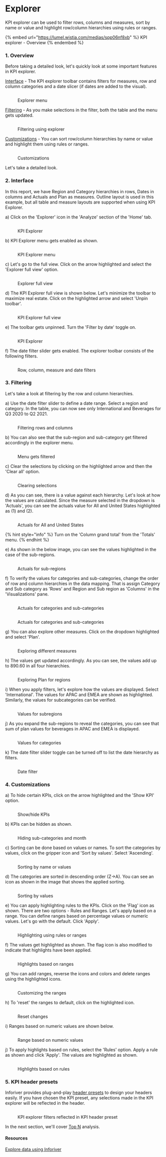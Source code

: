 # Explorer

KPI explorer can be used to filter rows, columns and measures, sort by name or value and highlight row/column hierarchies using rules or ranges.

{% embed url="https://lumel.wistia.com/medias/spp06nf8xb" %}
KPI explorer - Overview
{% endembed %}

### 1. Overview

Before taking a detailed look, let's quickly look at some important features in KPI explorer.

[Interface](explorer.md#2.-interface) - The KPI explorer toolbar contains filters for measures, row and column categories and a date slicer (if dates are added to the visual).&#x20;

<figure><img src="../../../.gitbook/assets/3.1.2.30 Explorer.png" alt=""><figcaption><p>Explorer menu</p></figcaption></figure>

[Filtering](explorer.md#3.-filtering) - As you make selections in the filter, both the table and the menu gets updated.&#x20;

<figure><img src="../../../.gitbook/assets/3.1.2.33 Explorer.png" alt=""><figcaption><p>Filtering using explorer</p></figcaption></figure>

[Customizations](explorer.md#4.-customizations) - You can sort row/column hierarchies by name or value and highlight them using rules or ranges.&#x20;

<figure><img src="../../../.gitbook/assets/3.1.2.34(2) Explorer.png" alt=""><figcaption><p>Customizations</p></figcaption></figure>

Let's take a detailed look.

### 2. Interface

In this report, we have Region and Category hierarchies in rows, Dates in columns and Actuals and Plan as measures. Outline layout is used in this example, but all table and measure layouts are supported when using KPI Explorer.

a) Click on the 'Explorer' icon in the 'Analyze' section of the 'Home' tab. &#x20;

<figure><img src="../../../.gitbook/assets/3.1.2.2 Explorer.png" alt=""><figcaption><p>KPI Explorer</p></figcaption></figure>

b) KPI Explorer menu gets enabled as shown.&#x20;

<figure><img src="../../../.gitbook/assets/3.1.2.26 Explorer.png" alt=""><figcaption><p>KPI Explorer menu</p></figcaption></figure>

c) Let's go to the full view. Click on the arrow highlighted and select the 'Explorer full view' option.

<figure><img src="../../../.gitbook/assets/3.1.2.27 Explorer.png" alt=""><figcaption><p>Explorer full view</p></figcaption></figure>

d) The KPI Explorer full view is shown below. Let's minimize the toolbar to maximize real estate. Click on the highlighted arrow and select 'Unpin toolbar'.&#x20;

<figure><img src="../../../.gitbook/assets/3.1.2.28 Explorer.png" alt=""><figcaption><p>KPI Explorer full view</p></figcaption></figure>

e) The toolbar gets unpinned. Turn the 'Filter by date' toggle on.

<figure><img src="../../../.gitbook/assets/3.1.2.29 Explorer.png" alt=""><figcaption><p>KPI Explorer</p></figcaption></figure>

f) The date filter slider gets enabled. The explorer toolbar consists of the following filters.&#x20;

<figure><img src="../../../.gitbook/assets/3.1.2.30 Explorer.png" alt=""><figcaption><p>Row, column, measure and date filters</p></figcaption></figure>

### 3. Filtering

Let's take a look at filtering by the row and column hierarchies.&#x20;

a) Use the date filter slider to define a date range. Select a region and category. In the table, you can now see only International and Beverages for Q3 2020 to Q2 2021.

<figure><img src="../../../.gitbook/assets/3.1.2.31 Explorer.png" alt=""><figcaption><p>Filtering rows and columns</p></figcaption></figure>

b) You can also see that the sub-region and sub-category get filtered accordingly in the explorer menu.&#x20;

<figure><img src="../../../.gitbook/assets/3.1.2.32 Explorer.png" alt=""><figcaption><p>Menu gets filtered</p></figcaption></figure>

c) Clear the selections by clicking on the highlighted arrow and then the 'Clear all' option.

<figure><img src="../../../.gitbook/assets/3.1.2.6(2) Explorer.png" alt=""><figcaption><p>Clearing selections</p></figcaption></figure>

d) As you can see, there is a value against each hierarchy. Let's look at how the values are calculated. Since the measure selected in the dropdown is 'Actuals', you can see the actuals value for All and United States highlighted as (1) and (2).

<figure><img src="../../../.gitbook/assets/3.1.2.7(2) Explorer.png" alt=""><figcaption><p>Actuals for All and United States</p></figcaption></figure>

{% hint style="info" %}
Turn on the 'Column grand total' from the 'Totals' menu.
{% endhint %}

e) As shown in the below image, you can see the values highlighted in the case of the sub-regions.

<figure><img src="../../../.gitbook/assets/3.1.2.8 Explorer.png" alt=""><figcaption><p>Actuals for sub-regions</p></figcaption></figure>

f) To verify the values for categories and sub-categories, change the order of row and column hierarchies in the data mapping. That is assign Category and Sub category as 'Rows' and Region and Sub region as 'Columns' in the 'Visualizations' pane.

<figure><img src="../../../.gitbook/assets/3.1.2.10 Explorer.png" alt=""><figcaption><p>Actuals for categories and sub-categories</p></figcaption></figure>

<figure><img src="../../../.gitbook/assets/3.1.2.11 Explorer.png" alt=""><figcaption><p>Actuals for categories and sub-categories</p></figcaption></figure>

g) You can also explore other measures. Click on the dropdown highlighted and select 'Plan'.

<figure><img src="../../../.gitbook/assets/3.1.2.12 Explorer.png" alt=""><figcaption><p>Exploring different measures</p></figcaption></figure>

h) The values get updated accordingly. As you can see, the values add up to 890.60 in all four hierarchies.

<figure><img src="../../../.gitbook/assets/3.1.2.13 Explorer.png" alt=""><figcaption><p>Exploring Plan for regions</p></figcaption></figure>

i) When you apply filters, let's explore how the values are displayed. Select 'International'. The values for APAC and EMEA are shown as highlighted. Similarly, the values for subcategories can be verified.

<figure><img src="../../../.gitbook/assets/3.1.2.35 Explorer.png" alt=""><figcaption><p>Values for subregions</p></figcaption></figure>

j) As you expand the sub-regions to reveal the categories, you can see that sum of plan values for beverages in APAC and EMEA is displayed.&#x20;

<figure><img src="../../../.gitbook/assets/3.1.2.36 Explorer.png" alt=""><figcaption><p>Values for categories</p></figcaption></figure>

k) The date filter slider toggle can be turned off to list the date hierarchy as filters.&#x20;

<figure><img src="../../../.gitbook/assets/3.1.2.15 Explorer.png" alt=""><figcaption><p>Date filter</p></figcaption></figure>

### 4. Customizations

a) To hide certain KPIs, click on the arrow highlighted and the 'Show KPI' option.

<figure><img src="../../../.gitbook/assets/3.1.2.16 Explorer.png" alt=""><figcaption><p>Show/hide KPIs</p></figcaption></figure>

b) KPIs can be hidden as shown.

<figure><img src="../../../.gitbook/assets/3.1.2.17 Explorer.png" alt=""><figcaption><p>Hiding sub-categories and month</p></figcaption></figure>

c) Sorting can be done based on values or names. To sort the categories by values, click on the gripper icon and 'Sort by values'. Select 'Ascending'.

<figure><img src="../../../.gitbook/assets/3.1.2.18 Explorer.png" alt=""><figcaption><p>Sorting by name or values</p></figcaption></figure>

d) The categories are sorted in descending order (Z->A). You can see an icon as shown in the image that shows the applied sorting.

<figure><img src="../../../.gitbook/assets/3.1.2.19(2) Explorer.png" alt=""><figcaption><p>Sorting by values</p></figcaption></figure>

e) You can apply highlighting rules to the KPIs. Click on the 'Flag' icon as shown. There are two options - Rules and Ranges. Let's apply based on a range. You can define ranges based on percentage values or numeric values. Let's go with the default. Click 'Apply'.

<figure><img src="../../../.gitbook/assets/3.1.2.20(2) Explorer.png" alt=""><figcaption><p>Highlighting using rules or ranges</p></figcaption></figure>

f) The values get highlighted as shown. The flag icon is also modified to indicate that highlights have been applied.

<figure><img src="../../../.gitbook/assets/3.1.2.21 Explorer.png" alt=""><figcaption><p>Highlights based on ranges</p></figcaption></figure>

g) You can add ranges, reverse the icons and colors and delete ranges using the highlighted icons.

<figure><img src="../../../.gitbook/assets/3.1.2.22 Explorer.png" alt=""><figcaption><p>Customizing the ranges</p></figcaption></figure>

h) To 'reset' the ranges to default, click on the highlighted icon.

<figure><img src="../../../.gitbook/assets/3.1.2.23 Explorer.png" alt=""><figcaption><p>Reset changes</p></figcaption></figure>

i) Ranges based on numeric values are shown below.

<figure><img src="../../../.gitbook/assets/3.1.2.24 Explorer.png" alt=""><figcaption><p>Range based on numeric values</p></figcaption></figure>

j) To apply highlights based on rules, select the 'Rules' option. Apply a rule as shown and click 'Apply'. The values are highlighted as shown.

<figure><img src="../../../.gitbook/assets/3.1.2.25 Explorer.png" alt=""><figcaption><p>Highlights based on rules</p></figcaption></figure>

### 5. KPI header presets

Inforiver provides plug-and-play [header presets](../../8.-paginated-reporting/header-and-footer.md#i-header-preset) to design your headers easily. If you have chosen the KPI preset, any selections made in the KPI explorer will be reflected in the header.

<figure><img src="../../../.gitbook/assets/Header - KPI explorer (1).png" alt=""><figcaption><p>KPI explorer filters reflected in KPI header preset</p></figcaption></figure>

In the next section, we'll cover [Top N](top-n.md) analysis.

#### Resources

[Explore data using Inforiver](https://inforiver.com/explore-data-powerbi/)
